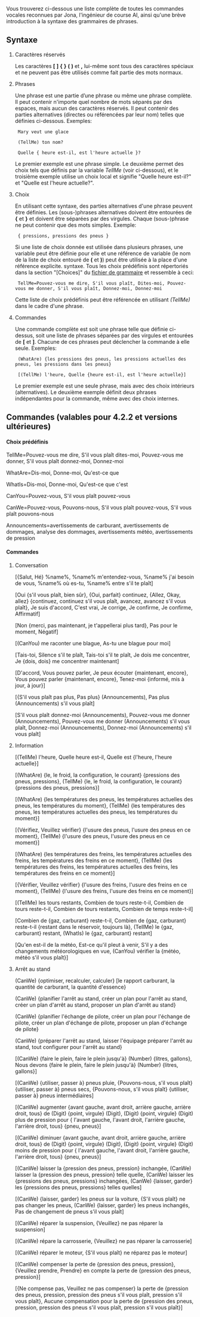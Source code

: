 Vous trouverez ci-dessous une liste complète de toutes les commandes vocales reconnues par Jona, l'ingénieur de course AI, ainsi qu'une brève introduction à la syntaxe des grammaires de phrases.

## Syntaxe

1. Caractères réservés

   Les caractères **[** **]** **{** **}** **(** **)** et **,** lui-même sont tous des caractères spéciaux et ne peuvent pas être utilisés comme fait partie des mots normaux.
   
2. Phrases

   Une phrase est une partie d’une phrase ou même une phrase complète. Il peut contenir n'importe quel nombre de mots séparés par des espaces, mais aucun des caractères réservés. Il peut contenir des parties alternatives (directes ou référencées par leur nom) telles que définies ci-dessous. Exemples:
   
		Mary veut une glace

		(TellMe) ton nom?
		
		Quelle { heure est-il, est l'heure actuelle }?
		
   Le premier exemple est une phrase simple. Le deuxième permet des choix tels que définis par la variable *TellMe* (voir ci-dessous), et le troisième exemple utilise un choix local et signifie "Quelle heure est-il?" et "Quelle est l'heure actuelle?".


3. Choix

   En utilisant cette syntaxe, des parties alternatives d'une phrase peuvent être définies. Les (sous-)phrases alternatives doivent être entourées de **{** et **}** et doivent être séparées par des virgules. Chaque (sous-)phrase ne peut contenir que des mots simples. Exemple:
   
		{ pressions, pressions des pneus }

   Si une liste de choix donnée est utilisée dans plusieurs phrases, une variable peut être définie pour elle et une référence de variable (le nom de la liste de choix entouré de **(** et **)**) peut être utilisée à la place d'une référence explicite. syntaxe. Tous les choix prédéfinis sont répertoriés dans la section "[Choices]" du [fichier de grammaire](https://github.com/SeriousOldMan/Simulator-Controller/blob/main/Sources/Assistants/Grammars/Race%20Engineer.grammars.fr) et ressemble à ceci:

		TellMe=Pouvez-vous me dire, S'il vous plaît, Dites-moi, Pouvez-vous me donner, S'il vous plaît, Donnez-moi, Donnez-moi

   Cette liste de choix prédéfinis peut être référencée en utilisant *(TellMe)* dans le cadre d'une phrase.

4. Commandes

   Une commande complète est soit une phrase telle que définie ci-dessus, soit une liste de phrases séparées par des virgules et entourées de **[** et **]**. Chacune de ces phrases peut déclencher la commande à elle seule. Exemples:

		(WhatAre) {les pressions des pneus, les pressions actuelles des pneus, les pressions dans les pneus}
		
		[(TellMe) l'heure, Quelle {heure est-il, est l'heure actuelle}]

   Le premier exemple est une seule phrase, mais avec des choix intérieurs (alternatives). Le deuxième exemple définit deux phrases indépendantes pour la commande, même avec des choix internes.

## Commandes (valables pour 4.2.2 et versions ultérieures)

#### Choix prédéfinis

TellMe=Pouvez-vous me dire, S'il vous plaît dites-moi, Pouvez-vous me donner, S'il vous plaît donnez-moi, Donnez-moi

WhatAre=Dis-moi, Donne-moi, Qu'est-ce que

WhatIs=Dis-moi, Donne-moi, Qu'est-ce que c'est

CanYou=Pouvez-vous, S'il vous plaît pouvez-vous

CanWe=Pouvez-vous, Pouvons-nous, S'il vous plaît pouvez-vous, S'il vous plaît pouvons-nous

Announcements=avertissements de carburant, avertissements de dommages, analyse des dommages, avertissements météo, avertissements de pression

#### Commandes

1.  Conversation

	[{Salut, Hé} %name%, %name% m'entendez-vous, %name% j'ai besoin de vous, %name% où es-tu, %name% entre s'il te plaît]

	[Oui {s'il vous plaît, bien sûr}, {Oui, parfait} continuez, {Allez, Okay, allez} {continuez, continuez s'il vous plaît, avancez, avancez s'il vous plaît}, Je suis d'accord, C'est vrai, Je corrige, Je confirme, Je confirme, Affirmatif]

	[Non {merci, pas maintenant, je t'appellerai plus tard}, Pas pour le moment, Négatif]

	[(CanYou) me raconter une blague, As-tu une blague pour moi]

	[Tais-toi, Silence s'il te plaît, Tais-toi s'il te plaît, Je dois me concentrer, Je {dois, dois} me concentrer maintenant]

	[D'accord, Vous pouvez parler, Je peux écouter {maintenant, encore}, Vous pouvez parler {maintenant, encore}, Tenez-moi {informé, mis à jour, à jour}]

	[{S'il vous plaît pas plus, Pas plus} (Announcements), Pas plus (Announcements) s'il vous plaît]

	[S'il vous plaît donnez-moi (Announcements), Pouvez-vous me donner (Announcements), Pouvez-vous me donner (Announcements) s'il vous plaît, Donnez-moi (Announcements), Donnez-moi (Announcements) s'il vous plaît]

2.  Information

	[(TellMe) l'heure, Quelle heure est-il, Quelle est {l'heure, l'heure actuelle}]

	[(WhatAre) {le, le froid, la configuration, le courant} {pressions des pneus, pressions}, (TellMe) {le, le froid, la configuration, le courant} {pressions des pneus, pressions}]

	[(WhatAre) {les températures des pneus, les températures actuelles des pneus, les températures du moment}, (TellMe) {les températures des pneus, les températures actuelles des pneus, les températures du moment}]

	[{Vérifiez, Veuillez vérifier} {l'usure des pneus, l'usure des pneus en ce moment}, (TellMe) {l'usure des pneus, l'usure des pneus en ce moment}]

	[(WhatAre) {les températures des freins, les températures actuelles des freins, les températures des freins en ce moment}, (TellMe) {les températures des freins, les températures actuelles des freins, les températures des freins en ce moment}]

	[{Vérifier, Veuillez vérifier} {l'usure des freins, l'usure des freins en ce moment}, (TellMe) {l'usure des freins, l'usure des freins en ce moment}]

	[(TellMe) les tours restants, Combien de tours reste-t-il, Combien de tours reste-t-il, Combien de tours restants, Combien de temps reste-t-il]

	[Combien de {gaz, carburant} reste-t-il, Combien de {gaz, carburant} reste-t-il {restant dans le réservoir, toujours là}, (TellMe) le {gaz, carburant} restant, (WhatIs) le {gaz, carburant} restant]

	[Qu'en est-il de la météo, Est-ce qu'il pleut à venir, S'il y a des changements météorologiques en vue, (CanYou) vérifier la {météo, météo s'il vous plaît}]

3.  Arrêt au stand

	(CanWe) {optimiser, recalculer, calculer} [le rapport carburant, la quantité de carburant, la quantité d'essence}
	
	(CanWe) {planifier l'arrêt au stand, créer un plan pour l'arrêt au stand, créer un plan d'arrêt au stand, proposer un plan d'arrêt au stand}

	(CanWe) {planifier l'échange de pilote, créer un plan pour l'échange de pilote, créer un plan d'échange de pilote, proposer un plan d'échange de pilote}

	(CanWe) {préparer l'arrêt au stand, laisser l'équipage préparer l'arrêt au stand, tout configurer pour l'arrêt au stand}

	[(CanWe) {faire le plein, faire le plein jusqu'à} (Number) {litres, gallons}, Nous devons {faire le plein, faire le plein jusqu'à} (Number) {litres, gallons}]

	[(CanWe) {utiliser, passer à} pneus pluie, {Pouvons-nous, s'il vous plaît} {utiliser, passer à} pneus secs, {Pouvons-nous, s'il vous plaît} {utiliser, passer à} pneus intermédiaires]

	[(CanWe) augmenter {avant gauche, avant droit, arrière gauche, arrière droit, tous} de (Digit) {point, virgule} (Digit), (Digit) {point, virgule} (Digit) plus de pression pour { l'avant gauche, l'avant droit, l'arrière gauche, l'arrière droit, tous} {pneu, pneus}]

	[(CanWe) diminuer {avant gauche, avant droit, arrière gauche, arrière droit, tous} de (Digit) {point, virgule} (Digit), (Digit) {point, virgule} (Digit) moins de pression pour { l'avant gauche, l'avant droit, l'arrière gauche, l'arrière droit, tous} {pneu, pneus}]

	[(CanWe) laisser la {pression des pneus, pression} inchangée, (CanWe) laisser la {pression des pneus, pression} telle quelle, (CanWe) laisser les {pressions des pneus, pressions} inchangées, (CanWe) {laisser, garder} les {pressions des pneus, pressions} telles quelles]

	[(CanWe) {laisser, garder} les pneus sur la voiture, {S'il vous plaît} ne pas changer les pneus, (CanWe) {laisser, garder} les pneus inchangés, Pas de changement de pneus s'il vous plaît]

	[(CanWe) réparer la suspension, {Veuillez} ne pas réparer la suspension]

	[(CanWe) répare la carrosserie, {Veuillez} ne pas réparer la carrosserie]

	[(CanWe) réparer le moteur, {S'il vous plaît} ne réparez pas le moteur]

	[(CanWe) compenser la perte de {pression des pneus, pression}, {Veuillez prendre, Prendre} en compte la perte de {pression des pneus, pression}]

	[{Ne compense pas, Veuillez ne pas compenser} la perte de {pression des pneus, pression, pression des pneus s'il vous plaît, pression s'il vous plaît}, Aucune compensation pour la perte de {pression des pneus, pression, pression des pneus s'il vous plaît, pression s'il vous plaît}]
